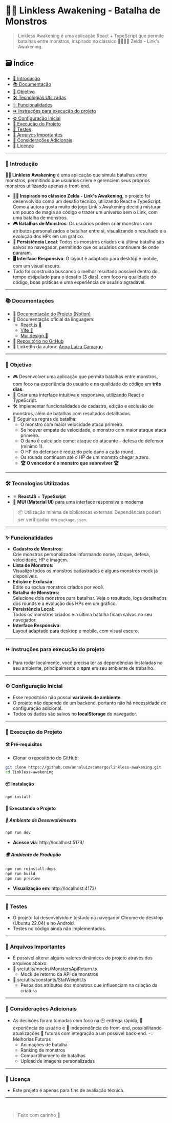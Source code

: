 # 🐦‍🔥 Linkless Awakening - Batalha de Monstros

> Linkless Awakening é uma aplicação React + TypeScript que permite batalhas entre monstros, inspirado no clássico 🧝‍♀️🧝‍♂️ Zelda - Link's Awakening.

## 🗃️ Índice

- [📝 Introdução](#introducao)
- [📚 Documentação](#documentacao)
- [🎯 Objetivo](#objetivo)
- [🛠 Tecnologias Utilizadas](#tecnologias)
- [✨ Funcionalidades](#funcionalidades)
- [⏩ Instruções para execução do projeto](#instrucoes)
- [⚙️ Configuração Inicial](#configuracao-inicial)
- [🚀 Execução do Projeto](#execucao-do-projeto)
- [🧪 Testes](#testes)
- [📁 Arquivos Importantes](#arquivos-importantes)
- [📝 Considerações Adicionais](#consideracoes-adicionais)
- [📄 Licença](#licenca)

---

<h3 id="introducao">📝 Introdução</h3>

**🧙‍♂️ Linkless Awakening** é uma aplicação que simula batalhas entre monstros, permitindo que usuários criem e gerenciem seus próprios monstros utilizando apenas o front-end.

- **🧝‍♀️ Inspirado no clássico Zelda - Link's Awakening**, o projeto foi desenvolvido como um desafio técnico, utilizando React e TypeScript. Como a autora gosta muito do jogo Link's Awakening decidiu misturar um pouco de magia ao código e trazer um universo sem o Link, com uma batalha de monstros.
- **🎮 Batalhas de Monstros**: Os usuários podem criar monstros com atributos personalizados e batalhar entre si, visualizando o resultado e a evolução dos HPs em um gráfico.
- **💾 Persistência Local**: Todos os monstros criados e a última batalha são salvos no navegador, permitindo que os usuários continuem de onde pararam.
- **🖥 Interface Responsiva**: O layout é adaptado para desktop e mobile, com um visual escuro.
- Tudo foi construído buscando o melhor resultado possível dentro do tempo estipulado para o desafio (3 dias), com foco na qualidade do código, boas práticas e uma experiência de usuário agradável.

---

<h3 id="documentacao">📚 Documentações</h3>

- 📖 [Documentação do Projeto (Notion)](https://flying-date-6d7.notion.site/Linkless-Awakening-Documenta-o-T-cnica-2145728f68a78085b166fa69c17a14f3)
- 📘 Documentação oficial da linguagem:
  - [React.js 🔗](https://react.dev/)
  - [Vite 🔗](https://vite.dev/)
  - [Mui design 🔗](https://mui.com/)
- 🤖 [Repositório no GitHub](https://github.com/annaluizacamargo/linkless-awakening)
- 🔗 LinkedIn da autora: [Anna Luiza Camargo](https://www.linkedin.com/in/anna-luiza-camargo-fistarol/)

---

<h3 id="objetivo">🎯 Objetivo</h3>

- 🎮 Desenvolver uma aplicação que permita batalhas entre monstros, com foco na experiência do usuário e na qualidade do código em **três dias**.
- 🧩 Criar uma interface intuitiva e responsiva, utilizando React e TypeScript.
- 🛠 Implementar funcionalidades de cadastro, edição e exclusão de monstros, além de batalhas com resultados detalhados.
- 📘 Seguir as regras de batalha:
  - O monstro com maior velocidade ataca primeiro.
  - Se houver empate de velocidade, o monstro com maior ataque ataca primeiro.
  - O dano é calculado como: ataque do atacante - defesa do defensor (mínimo 1).
  - O HP do defensor é reduzido pelo dano a cada round.
  - Os rounds continuam até o HP de um monstro chegar a zero.
  - **🏆 O vencedor é o monstro que sobreviver 🏆**

---

<h3 id="tecnologias">🛠 Tecnologias Utilizadas</h3>

- ⚛️ **ReactJS** + **TypeScript**
- 🎨 **MUI (Material UI)** para uma interface responsiva e moderna

> 📦 Utilização mínima de bibliotecas externas. Dependências podem ser verificadas em `package.json`.

---

<h3 id="funcionalidades"> ✨ Funcionalidades</h3>

- **Cadastro de Monstros:**  
  Crie monstros personalizados informando nome, ataque, defesa, velocidade, HP e imagem.
- **Lista de Monstros:**  
  Visualize todos os monstros cadastrados e alguns monstros mock já disponíveis.
- **Edição e Exclusão:**  
  Edite ou exclua monstros criados por você.
- **Batalha de Monstros:**  
  Selecione dois monstros para batalhar. Veja o resultado, logs detalhados dos rounds e a evolução dos HPs em um gráfico.
- **Persistência Local:**  
  Todos os monstros criados e a última batalha ficam salvos no seu navegador.
- **Interface Responsiva:**  
  Layout adaptado para desktop e mobile, com visual escuro.

---

<h3 id="instrucoes">⏩ Instruções para execução do projeto</h3>

- Para rodar localmente, você precisa ter as dependências instaladas no seu ambiente, principalmente o **npm** em seu ambiente de trabalho.

---

<h3 id="configuracao-inicial">⚙️ Configuração Inicial</h3>

- Esse repositório não possui **variáveis de ambiente**.
- O projeto não depende de um backend, portanto não há necessidade de configuração adicional.
- Todos os dados são salvos no **localStorage** do navegador.

---

<h3 id="execucao-do-projeto">🚀 Execução do Projeto</h3>

#### 🛠 Pré-requisitos

- Clonar o repositório do GitHub:

```bash
git clone https://github.com/annaluizacamargo/linkless-awakening.git
cd linkless-awakening
```

#### 📦 Instalação

```bash
npm install
```

#### 🚀 Executando o Projeto

##### 🧪 Ambiente de Desenvolvimento

```bash
npm run dev
```

- **Acesse via**: http://localhost:5173/

##### 🌍 Ambiente de Produção

```bash
npm run reinstall-deps
npm run build
npm run preview
```

- **Visualização em**: http://localhost:4173/

---

<h3 id="testes">🧪️ Testes</h3>

- O projeto foi desenvolvido e testado no navegador Chrome do desktop (Ubuntu 22.04) e no Android.
- Testes no código ainda não implementados.

---

<h3 id="arquivos-importantes">📁 Arquivos Importantes</h3>

- É possível alterar alguns valores dinâmicos do projeto através dos arquivos abaixo:
- 📂 src/utils/mocks/MonstersApiReturn.ts
  - Mock de retorno da API de monstros
- 📂 src/utils/constants/StatWeight.ts
  - Pesos dos atributos dos monstros que influenciam na criação da criatura

---

<h3 id="consideracoes-adicionais">📝 Considerações Adicionais</h3>

- As decisões foram tomadas com foco na 🕒 entrega rápida, 🎯 experiência do usuário e 🧩 independência do front-end, possibilitando atualizações 📡 futuras com integração a um possível back-end.
  -💡 Melhorias Futuras
  - Animações de batalha
  - Ranking de monstros
  - Compartilhamento de batalhas
  - Upload de imagens personalizadas

---

<h3 id="licenca">📄 Licença</h3>

- Este projeto é apenas para fins de avaliação técnica.

---

</br>

> Feito com carinho 💜
